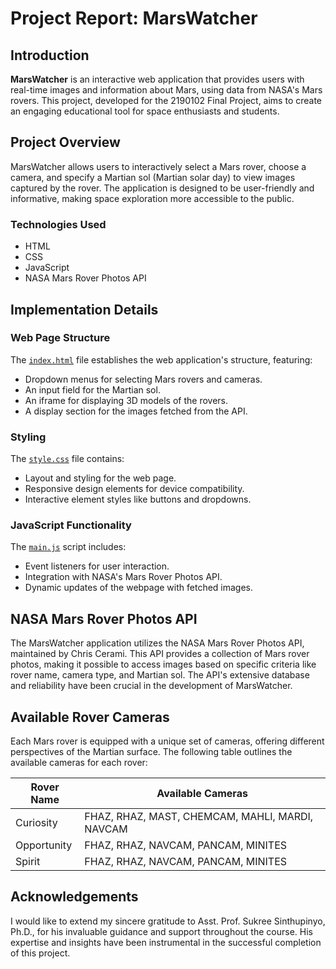 # Project Report: MarsWatcher

## Introduction
**MarsWatcher** is an interactive web application that provides users with real-time images and information about Mars, using data from NASA's Mars rovers. This project, developed for the 2190102 Final Project, aims to create an engaging educational tool for space enthusiasts and students.

## Project Overview
MarsWatcher allows users to interactively select a Mars rover, choose a camera, and specify a Martian sol (Martian solar day) to view images captured by the rover. The application is designed to be user-friendly and informative, making space exploration more accessible to the public.

### Technologies Used
- HTML
- CSS
- JavaScript
- NASA Mars Rover Photos API

## Implementation Details

### Web Page Structure
The [`index.html`](https://github.com/WasinUddy/2190102-Final-Project/blob/main/index.html) file establishes the web application's structure, featuring:
- Dropdown menus for selecting Mars rovers and cameras.
- An input field for the Martian sol.
- An iframe for displaying 3D models of the rovers.
- A display section for the images fetched from the API.

### Styling
The [`style.css`](https://github.com/WasinUddy/2190102-Final-Project/blob/main/css/style.css) file contains:
- Layout and styling for the web page.
- Responsive design elements for device compatibility.
- Interactive element styles like buttons and dropdowns.

### JavaScript Functionality
The [`main.js`](https://github.com/WasinUddy/2190102-Final-Project/blob/main/js/main.js) script includes:
- Event listeners for user interaction.
- Integration with NASA's Mars Rover Photos API.
- Dynamic updates of the webpage with fetched images.

## NASA Mars Rover Photos API
The MarsWatcher application utilizes the NASA Mars Rover Photos API, maintained by Chris Cerami. This API provides a collection of Mars rover photos, making it possible to access images based on specific criteria like rover name, camera type, and Martian sol. The API's extensive database and reliability have been crucial in the development of MarsWatcher.

## Available Rover Cameras
Each Mars rover is equipped with a unique set of cameras, offering different perspectives of the Martian surface. The following table outlines the available cameras for each rover:

| Rover Name  | Available Cameras |
|-------------|-------------------|
| Curiosity   | FHAZ, RHAZ, MAST, CHEMCAM, MAHLI, MARDI, NAVCAM |
| Opportunity | FHAZ, RHAZ, NAVCAM, PANCAM, MINITES |
| Spirit      | FHAZ, RHAZ, NAVCAM, PANCAM, MINITES |

## Acknowledgements
I would like to extend my sincere gratitude to Asst. Prof. Sukree Sinthupinyo, Ph.D., for his invaluable guidance and support throughout the course. His expertise and insights have been instrumental in the successful completion of this project.